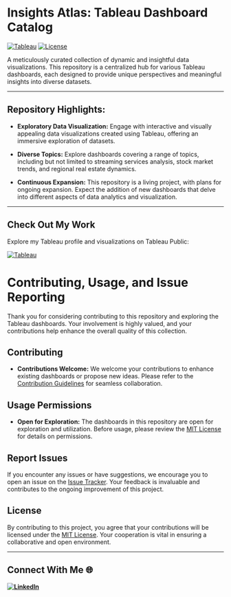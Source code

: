 # Insights Atlas: Tableau Dashboard Catalog


[![Tableau](https://img.shields.io/badge/Tableau-Public-blue)](https://public.tableau.com/app/profile/viraj.bhutada/vizzes)
[![License](https://img.shields.io/badge/License-MIT-green)](https://github.com/virajbhutada/Tableau_Dashboards/blob/main/LICENSE)

A meticulously curated collection of dynamic and insightful data visualizations. This repository is a centralized hub for various Tableau dashboards, each designed to provide unique perspectives and meaningful insights into diverse datasets.

---

## Repository Highlights:

- **Exploratory Data Visualization:** Engage with interactive and visually appealing data visualizations created using Tableau, offering an immersive exploration of datasets.

- **Diverse Topics:** Explore dashboards covering a range of topics, including but not limited to streaming services analysis, stock market trends, and regional real estate dynamics.

- **Continuous Expansion:** This repository is a living project, with plans for ongoing expansion. Expect the addition of new dashboards that delve into different aspects of data analytics and visualization.

---

## Check Out My Work

Explore my Tableau profile and visualizations on Tableau Public:

[![Tableau](https://img.shields.io/badge/Tableau-virajbhutada-lightblue?style=for-the-badge&logo=tableau)](https://public.tableau.com/app/profile/viraj.bhutada/vizzes)
# Contributing, Usage, and Issue Reporting

Thank you for considering contributing to this repository and exploring the Tableau dashboards. Your involvement is highly valued, and your contributions help enhance the overall quality of this collection.

## Contributing

- **Contributions Welcome:** We welcome your contributions to enhance existing dashboards or propose new ideas. Please refer to the [Contribution Guidelines](CONTRIBUTING.md) for seamless collaboration.

## Usage Permissions

- **Open for Exploration:** The dashboards in this repository are open for exploration and utilization. Before usage, please review the [MIT License](https://github.com/virajbhutada/Tableau_Dashboards/blob/main/LICENSE) for details on permissions.

## Report Issues

If you encounter any issues or have suggestions, we encourage you to open an issue on the [Issue Tracker](https://github.com/virajbhutada/Tableau_Dashboards/issues). Your feedback is invaluable and contributes to the ongoing improvement of this project.

## License

By contributing to this project, you agree that your contributions will be licensed under the [MIT License](LICENSE). Your cooperation is vital in ensuring a collaborative and open environment.

---

## Connect With Me 🌐

**[![LinkedIn](https://img.shields.io/badge/LinkedIn-Viraj%20Bhutada-blue?logo=linkedin)](https://www.linkedin.com/in/virajnbhutada24/)**

